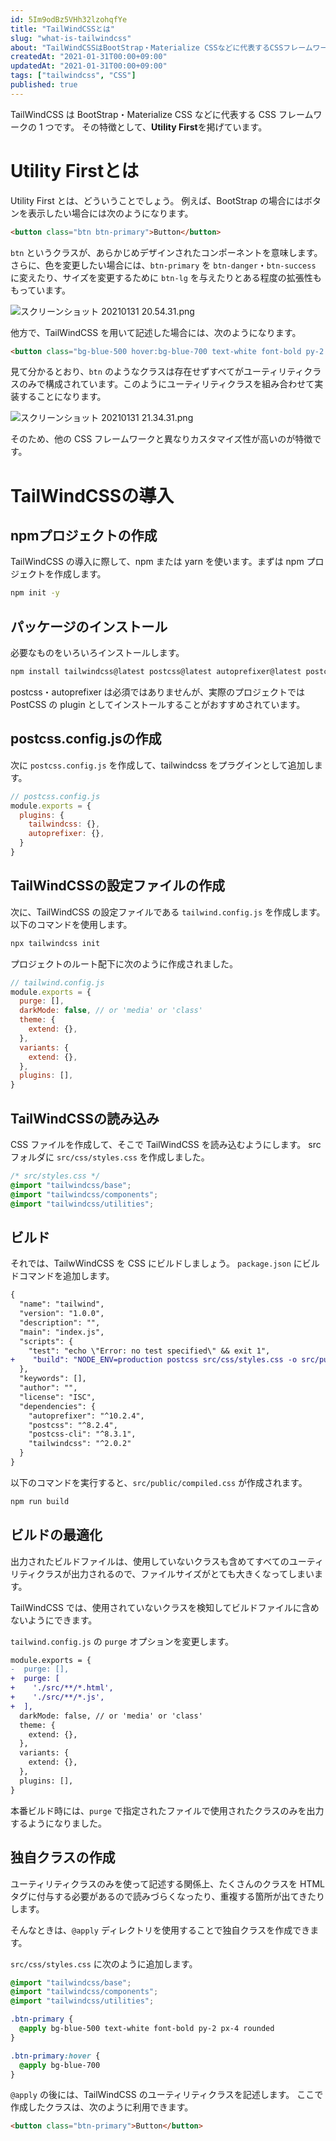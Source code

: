 ```yaml
---
id: 5Im9odBz5VHh32lzohqfYe
title: "TailWindCSSとは"
slug: "what-is-tailwindcss"
about: "TailWindCSSはBootStrap・Materialize CSSなどに代表するCSSフレームワークの一つです。 その特徴として、**Utility First**を掲げています。"
createdAt: "2021-01-31T00:00+09:00"
updatedAt: "2021-01-31T00:00+09:00"
tags: ["tailwindcss", "CSS"]
published: true
---
```

TailWindCSS は BootStrap・Materialize CSS などに代表する CSS フレームワークの 1 つです。
その特徴として、**Utility First**を掲げています。

# Utility Firstとは
Utility First とは、どういうことでしょう。
例えば、BootStrap の場合にはボタンを表示したい場合には次のようになります。

```html
<button class="btn btn-primary">Button</button>
```

`btn` というクラスが、あらかじめデザインされたコンポーネントを意味します。さらに、色を変更したい場合には、`btn-primary` を `btn-danger`・`btn-success` に変えたり、サイズを変更するために `btn-lg` を与えたりとある程度の拡張性ももっています。

![スクリーンショット 20210131 20.54.31.png](https://firebasestorage.googleapis.com/v0/b/app-blog-1ef41.appspot.com/o/articles%2FCF4wKhFELhvA2sbB3yWB%2Fa01f8cc0ba1a9eeacf91f3ff1fdb7a08.png?alt=media&token=4ddb93b2-c3f4-435e-8bf8-e539df3ef801)

他方で、TailWindCSS を用いて記述した場合には、次のようになります。

```html
<button class="bg-blue-500 hover:bg-blue-700 text-white font-bold py-2 px-4 rounded">Button</button>
```

見て分かるとおり、`btn` のようなクラスは存在せずすべてがユーティリティクラスのみで構成されています。このようにユーティリティクラスを組み合わせて実装することになります。

![スクリーンショット 20210131 21.34.31.png](https://firebasestorage.googleapis.com/v0/b/app-blog-1ef41.appspot.com/o/articles%2FCF4wKhFELhvA2sbB3yWB%2Fe1f1d258cfd2f7e1276c371d9630ddf6.png?alt=media&token=c986f603-bf31-43f2-a000-d15c4b05ec9e)

そのため、他の CSS フレームワークと異なりカスタマイズ性が高いのが特徴です。

# TailWindCSSの導入

## npmプロジェクトの作成

TailWindCSS の導入に際して、npm または yarn を使います。まずは npm プロジェクトを作成します。

```sh
npm init -y
```

## パッケージのインストール

必要なものをいろいろインストールします。

```sh
npm install tailwindcss@latest postcss@latest autoprefixer@latest postcss-cli
```

postcss・autoprefixer は必須ではありませんが、実際のプロジェクトでは PostCSS の plugin としてインストールすることがおすすめされています。

## postcss.config.jsの作成

次に `postcss.config.js` を作成して、tailwindcss をプラグインとして追加します。

```js
// postcss.config.js
module.exports = {
  plugins: {
    tailwindcss: {},
    autoprefixer: {},
  }
}
```

## TailWindCSSの設定ファイルの作成

次に、TailWindCSS の設定ファイルである `tailwind.config.js` を作成します。
以下のコマンドを使用します。

```sh
npx tailwindcss init
```

プロジェクトのルート配下に次のように作成されました。

```js
// tailwind.config.js
module.exports = {
  purge: [],
  darkMode: false, // or 'media' or 'class'
  theme: {
    extend: {},
  },
  variants: {
    extend: {},
  },
  plugins: [],
}
```

## TailWindCSSの読み込み

CSS ファイルを作成して、そこで TailWindCSS を読み込むようにします。
src フォルダに `src/css/styles.css` を作成しました。

```css
/* src/styles.css */
@import "tailwindcss/base";
@import "tailwindcss/components";
@import "tailwindcss/utilities";
```

## ビルド

それでは、TailwWindCSS を CSS にビルドしましょう。
`package.json` にビルドコマンドを追加します。

```diff
{
  "name": "tailwind",
  "version": "1.0.0",
  "description": "",
  "main": "index.js",
  "scripts": {
    "test": "echo \"Error: no test specified\" && exit 1",
+    "build": "NODE_ENV=production postcss src/css/styles.css -o src/public/compiled.css"
  },
  "keywords": [],
  "author": "",
  "license": "ISC",
  "dependencies": {
    "autoprefixer": "^10.2.4",
    "postcss": "^8.2.4",
    "postcss-cli": "^8.3.1",
    "tailwindcss": "^2.0.2"
  }
}
```

以下のコマンドを実行すると、`src/public/compiled.css` が作成されます。

```sh
npm run build
```

## ビルドの最適化

出力されたビルドファイルは、使用していないクラスも含めてすべてのユーティリティクラスが出力されるので、ファイルサイズがとても大きくなってしまいます。

TailWindCSS では、使用されていないクラスを検知してビルドファイルに含めないようにできます。

`tailwind.config.js` の `purge` オプションを変更します。

```diff
module.exports = {
-  purge: [],
+  purge: [
+    './src/**/*.html',
+    './src/**/*.js',
+  ],
  darkMode: false, // or 'media' or 'class'
  theme: {
    extend: {},
  },
  variants: {
    extend: {},
  },
  plugins: [],
}
```

本番ビルド時には、`purge` で指定されたファイルで使用されたクラスのみを出力するようになりました。

## 独自クラスの作成

ユーティリティクラスのみを使って記述する関係上、たくさんのクラスを HTML タグに付与する必要があるので読みづらくなったり、重複する箇所が出てきたりします。

そんなときは、`@apply` ディレクトリを使用することで独自クラスを作成できます。

`src/css/styles.css` に次のように追加します。

```css
@import "tailwindcss/base";
@import "tailwindcss/components";
@import "tailwindcss/utilities";

.btn-primary {
  @apply bg-blue-500 text-white font-bold py-2 px-4 rounded
}

.btn-primary:hover {
  @apply bg-blue-700
}
```

`@apply` の後には、TailWindCSS のユーティリティクラスを記述します。
ここで作成したクラスは、次のように利用できます。

```html
<button class="btn-primary">Button</button>
```

